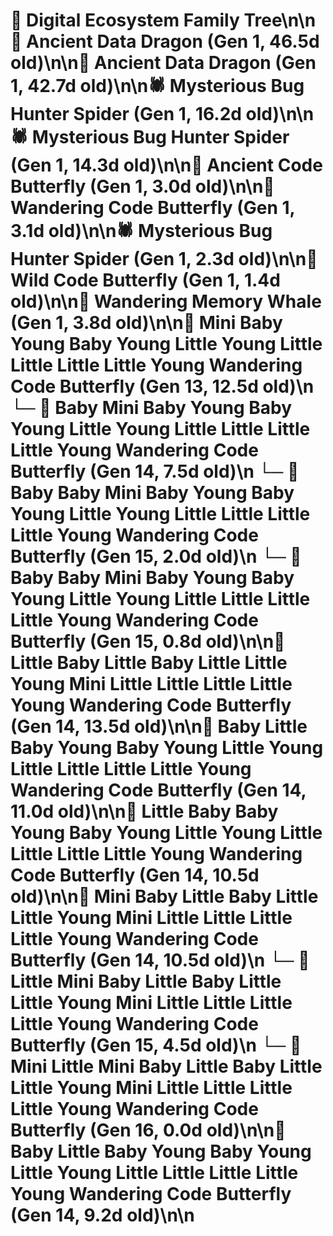 # 🌳 Digital Ecosystem Family Tree\n\n🐉 Ancient Data Dragon (Gen 1, 46.5d old)\n\n🐉 Ancient Data Dragon (Gen 1, 42.7d old)\n\n🕷️ Mysterious Bug Hunter Spider (Gen 1, 16.2d old)\n\n🕷️ Mysterious Bug Hunter Spider (Gen 1, 14.3d old)\n\n🦋 Ancient Code Butterfly (Gen 1, 3.0d old)\n\n🦋 Wandering Code Butterfly (Gen 1, 3.1d old)\n\n🕷️ Mysterious Bug Hunter Spider (Gen 1, 2.3d old)\n\n🦋 Wild Code Butterfly (Gen 1, 1.4d old)\n\n🐋 Wandering Memory Whale (Gen 1, 3.8d old)\n\n🦋 Mini Baby Young Baby Young Little Young Little Little Little Little Young Wandering Code Butterfly (Gen 13, 12.5d old)\n  └─ 🦋 Baby Mini Baby Young Baby Young Little Young Little Little Little Little Young Wandering Code Butterfly (Gen 14, 7.5d old)\n    └─ 🦋 Baby Baby Mini Baby Young Baby Young Little Young Little Little Little Little Young Wandering Code Butterfly (Gen 15, 2.0d old)\n    └─ 🦋 Baby Baby Mini Baby Young Baby Young Little Young Little Little Little Little Young Wandering Code Butterfly (Gen 15, 0.8d old)\n\n🦋 Little Baby Little Baby Little Little Young Mini Little Little Little Little Young Wandering Code Butterfly (Gen 14, 13.5d old)\n\n🦋 Baby Little Baby Young Baby Young Little Young Little Little Little Little Young Wandering Code Butterfly (Gen 14, 11.0d old)\n\n🦋 Little Baby Baby Young Baby Young Little Young Little Little Little Little Young Wandering Code Butterfly (Gen 14, 10.5d old)\n\n🦋 Mini Baby Little Baby Little Little Young Mini Little Little Little Little Young Wandering Code Butterfly (Gen 14, 10.5d old)\n  └─ 🦋 Little Mini Baby Little Baby Little Little Young Mini Little Little Little Little Young Wandering Code Butterfly (Gen 15, 4.5d old)\n    └─ 🦋 Mini Little Mini Baby Little Baby Little Little Young Mini Little Little Little Little Young Wandering Code Butterfly (Gen 16, 0.0d old)\n\n🦋 Baby Little Baby Young Baby Young Little Young Little Little Little Little Young Wandering Code Butterfly (Gen 14, 9.2d old)\n\n